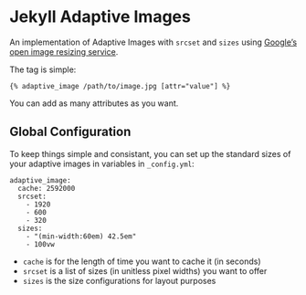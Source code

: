 # Jekyll Adaptive Images

An implementation of Adaptive Images with `srcset` and `sizes` using [Google’s open image resizing service](https://carlo.zottmann.org/2013/04/14/google-image-resizer/).

The tag is simple:

	{% adaptive_image /path/to/image.jpg [attr="value"] %}

You can add as many attributes as you want.

## Global Configuration

To keep things simple and consistant, you can set up the standard sizes of your adaptive images in variables in `_config.yml`:

	adaptive_image:
	  cache: 2592000
	  srcset: 
	    - 1920
	    - 600
	    - 320
	  sizes:
	  	- "(min-width:60em) 42.5em"
	    - 100vw
	
* `cache` is for the length of time you want to cache it (in seconds)
* `srcset` is a list of sizes (in unitless pixel widths) you want to offer
* `sizes` is the size configurations for layout purposes